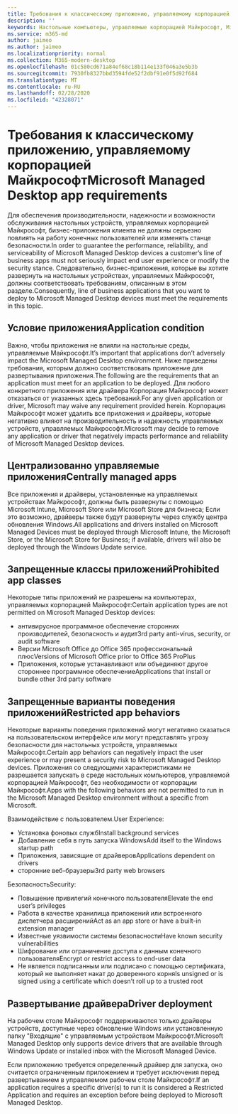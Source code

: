 ```yaml
---
title: Требования к классическому приложению, управляемому корпорацией Майкрософт
description: ''
keywords: Настольные компьютеры, управляемые корпорацией Майкрософт, Microsoft 365, служба, документация
ms.service: m365-md
author: jaimeo
ms.author: jaimeo
ms.localizationpriority: normal
ms.collection: M365-modern-desktop
ms.openlocfilehash: 01c580cd671a84ef68c18b114e133f046a3e5b3b
ms.sourcegitcommit: 7930fb8327bbd3594fde52f2dbf91e0f5d92f684
ms.translationtype: MT
ms.contentlocale: ru-RU
ms.lasthandoff: 02/28/2020
ms.locfileid: "42328071"
---
```

# <a name="microsoft-managed-desktop-app-requirements"></a><span data-ttu-id="da929-103">Требования к классическому приложению, управляемому корпорацией Майкрософт</span><span class="sxs-lookup"><span data-stu-id="da929-103">Microsoft Managed Desktop app requirements</span></span>

<!--This topic is the target for aka.ms/app-req. This is aka link is used from EA agreement for MMD. do not delete.-->

<!--Application addendum -->
 
<span data-ttu-id="da929-104">Для обеспечения производительности, надежности и возможности обслуживания настольных устройств, управляемых корпорацией Майкрософт, бизнес-приложения клиента не должны серьезно повлиять на работу конечных пользователей или изменять станце безопасности.</span><span class="sxs-lookup"><span data-stu-id="da929-104">In order to guarantee the performance, reliability, and serviceability of Microsoft Managed Desktop devices a customer’s line of business apps must not seriously impact end user experience or modify the security stance.</span></span> <span data-ttu-id="da929-105">Следовательно, бизнес-приложения, которые вы хотите развернуть на настольных устройствах, управляемых Майкрософт, должны соответствовать требованиям, описанным в этом разделе.</span><span class="sxs-lookup"><span data-stu-id="da929-105">Consequently, line of business applications that you want to deploy to Microsoft Managed Desktop devices must meet the requirements in this topic.</span></span>

## <a name="application-condition"></a><span data-ttu-id="da929-106">Условие приложения</span><span class="sxs-lookup"><span data-stu-id="da929-106">Application condition</span></span>

<span data-ttu-id="da929-107">Важно, чтобы приложения не влияли на настольные среды, управляемые Майкрософт.</span><span class="sxs-lookup"><span data-stu-id="da929-107">It’s important that applications don’t adversely impact the Microsoft Managed Desktop environment.</span></span> <span data-ttu-id="da929-108">Ниже приведены требования, которым должно соответствовать приложение для развертывания приложения.</span><span class="sxs-lookup"><span data-stu-id="da929-108">The following are the requirements that an application must meet for an application to be deployed.</span></span> <span data-ttu-id="da929-109">Для любого конкретного приложения или драйвера Корпорация Майкрософт может отказаться от указанных здесь требований.</span><span class="sxs-lookup"><span data-stu-id="da929-109">For any given application or driver, Microsoft may waive any requirement provided herein.</span></span> <span data-ttu-id="da929-110">Корпорация Майкрософт может удалить все приложения и драйверы, которые негативно влияют на производительность и надежность управляемых устройств, управляемых Майкрософт.</span><span class="sxs-lookup"><span data-stu-id="da929-110">Microsoft may decide to remove any application or driver that negatively impacts performance and reliability of Microsoft Managed Desktop devices.</span></span>

## <a name="centrally-managed-apps"></a><span data-ttu-id="da929-111">Централизованно управляемые приложения</span><span class="sxs-lookup"><span data-stu-id="da929-111">Centrally managed apps</span></span>

<span data-ttu-id="da929-112">Все приложения и драйверы, установленные на управляемых устройствах Майкрософт, должны быть развернуты с помощью Microsoft Intune, Microsoft Store или Microsoft Store для бизнеса; Если это возможно, драйверы также будут развернуты через службу центра обновления Windows.</span><span class="sxs-lookup"><span data-stu-id="da929-112">All applications and drivers installed on Microsoft Managed Devices must be deployed through Microsoft Intune, the Microsoft Store, or the Microsoft Store for Business; if available, drivers will also be deployed through the Windows Update service.</span></span> 

## <a name="prohibited-app-classes"></a><span data-ttu-id="da929-113">Запрещенные классы приложений</span><span class="sxs-lookup"><span data-stu-id="da929-113">Prohibited app classes</span></span>

<span data-ttu-id="da929-114">Некоторые типы приложений не разрешены на компьютерах, управляемых корпорацией Майкрософт:</span><span class="sxs-lookup"><span data-stu-id="da929-114">Certain application types are not permitted on Microsoft Managed Desktop devices:</span></span>
- <span data-ttu-id="da929-115">антивирусное программное обеспечение сторонних производителей, безопасность и аудит</span><span class="sxs-lookup"><span data-stu-id="da929-115">3rd party anti-virus, security, or audit software</span></span>
- <span data-ttu-id="da929-116">Версии Microsoft Office до Office 365 профессиональный плюс</span><span class="sxs-lookup"><span data-stu-id="da929-116">Versions of Microsoft Office prior to Office 365 ProPlus</span></span>
- <span data-ttu-id="da929-117">Приложения, которые устанавливают или объединяют другое стороннее программное обеспечение</span><span class="sxs-lookup"><span data-stu-id="da929-117">Applications that install or bundle other 3rd party software</span></span>

## <a name="restricted-app-behaviors"></a><span data-ttu-id="da929-118">Запрещенные варианты поведения приложений</span><span class="sxs-lookup"><span data-stu-id="da929-118">Restricted app behaviors</span></span>

<span data-ttu-id="da929-119">Некоторые варианты поведения приложений могут негативно сказаться на пользовательском интерфейсе или могут представлять угрозу безопасности для настольных устройств, управляемых Майкрософт.</span><span class="sxs-lookup"><span data-stu-id="da929-119">Certain app behaviors can negatively impact the user experience or may present a security risk to Microsoft Managed Desktop devices.</span></span> <span data-ttu-id="da929-120">Приложения со следующими характеристиками не разрешается запускать в среде настольных компьютеров, управляемой корпорацией Майкрософт, без необходимости от корпорации Майкрософт.</span><span class="sxs-lookup"><span data-stu-id="da929-120">Apps with the following behaviors are not permitted to run in the Microsoft Managed Desktop environment without a specific  from Microsoft.</span></span>

<span data-ttu-id="da929-121">Взаимодействие с пользователем.</span><span class="sxs-lookup"><span data-stu-id="da929-121">User Experience:</span></span>
- <span data-ttu-id="da929-122">Установка фоновых служб</span><span class="sxs-lookup"><span data-stu-id="da929-122">Install background services</span></span>
- <span data-ttu-id="da929-123">Добавление себя в путь запуска Windows</span><span class="sxs-lookup"><span data-stu-id="da929-123">Add itself to the Windows startup path</span></span>
- <span data-ttu-id="da929-124">Приложения, зависящие от драйверов</span><span class="sxs-lookup"><span data-stu-id="da929-124">Applications dependent on drivers</span></span>
- <span data-ttu-id="da929-125">сторонние веб-браузеры</span><span class="sxs-lookup"><span data-stu-id="da929-125">3rd party web browsers</span></span>

<span data-ttu-id="da929-126">Безопасность</span><span class="sxs-lookup"><span data-stu-id="da929-126">Security:</span></span>
- <span data-ttu-id="da929-127">Повышение привилегий конечного пользователя</span><span class="sxs-lookup"><span data-stu-id="da929-127">Elevate the end user’s privileges</span></span>
- <span data-ttu-id="da929-128">Работа в качестве хранилища приложений или встроенного диспетчера расширений</span><span class="sxs-lookup"><span data-stu-id="da929-128">Act as an app store or have a built-in extension manager</span></span>
- <span data-ttu-id="da929-129">Известные уязвимости системы безопасности</span><span class="sxs-lookup"><span data-stu-id="da929-129">Have known security vulnerabilities</span></span>
- <span data-ttu-id="da929-130">Шифрование или ограничение доступа к данным конечного пользователя</span><span class="sxs-lookup"><span data-stu-id="da929-130">Encrypt or restrict access to end-user data</span></span>
- <span data-ttu-id="da929-131">Не является подписанным или подписано с помощью сертификата, который не выполняет накат до доверенного корня</span><span class="sxs-lookup"><span data-stu-id="da929-131">Is unsigned or is signed using a certificate which doesn’t roll up to a trusted root</span></span>


## <a name="driver-deployment"></a><span data-ttu-id="da929-132">Развертывание драйвера</span><span class="sxs-lookup"><span data-stu-id="da929-132">Driver deployment</span></span>

<span data-ttu-id="da929-133">На рабочем столе Майкрософт поддерживаются только драйверы устройств, доступные через обновление Windows или установленную папку "Входящие" с управляемым устройством Майкрософт.</span><span class="sxs-lookup"><span data-stu-id="da929-133">Microsoft Managed Desktop only supports device drivers that are available through Windows Update or installed inbox with the Microsoft Managed Device.</span></span> 

<span data-ttu-id="da929-134">Если приложению требуется определенный драйвер для запуска, оно считается ограниченным приложением и требует исключения перед развертыванием в управляемом рабочем столе Майкрософт.</span><span class="sxs-lookup"><span data-stu-id="da929-134">If an application requires a specific driver(s) to run it is considered a Restricted Application and requires an exception before being deployed to Microsoft Managed Desktop.</span></span> 

